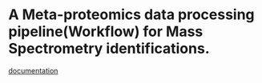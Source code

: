 # A Meta-proteomics data processing pipeline(Workflow) for Mass Spectrometry identifications.

[documentation](https://nmdc-proteomics-workflow.readthedocs.io/en/latest/)
